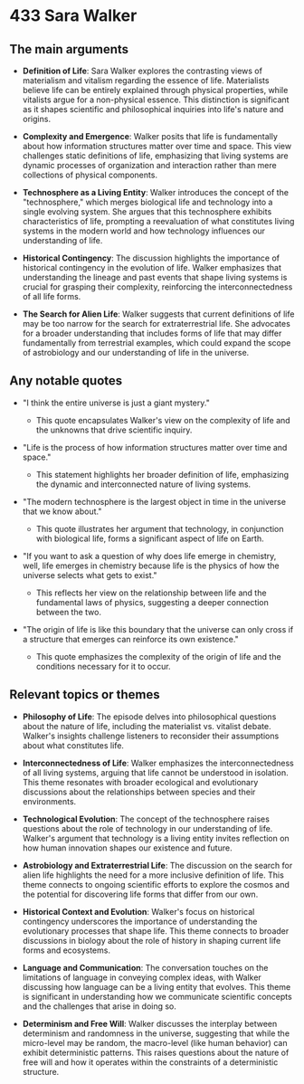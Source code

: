 # 433 Sara Walker

## The main arguments

- **Definition of Life**: Sara Walker explores the contrasting views of materialism and vitalism regarding the essence of life. Materialists believe life can be entirely explained through physical properties, while vitalists argue for a non-physical essence. This distinction is significant as it shapes scientific and philosophical inquiries into life's nature and origins.

- **Complexity and Emergence**: Walker posits that life is fundamentally about how information structures matter over time and space. This view challenges static definitions of life, emphasizing that living systems are dynamic processes of organization and interaction rather than mere collections of physical components.

- **Technosphere as a Living Entity**: Walker introduces the concept of the "technosphere," which merges biological life and technology into a single evolving system. She argues that this technosphere exhibits characteristics of life, prompting a reevaluation of what constitutes living systems in the modern world and how technology influences our understanding of life.

- **Historical Contingency**: The discussion highlights the importance of historical contingency in the evolution of life. Walker emphasizes that understanding the lineage and past events that shape living systems is crucial for grasping their complexity, reinforcing the interconnectedness of all life forms.

- **The Search for Alien Life**: Walker suggests that current definitions of life may be too narrow for the search for extraterrestrial life. She advocates for a broader understanding that includes forms of life that may differ fundamentally from terrestrial examples, which could expand the scope of astrobiology and our understanding of life in the universe.

## Any notable quotes

- "I think the entire universe is just a giant mystery."
  - This quote encapsulates Walker's view on the complexity of life and the unknowns that drive scientific inquiry.

- "Life is the process of how information structures matter over time and space."
  - This statement highlights her broader definition of life, emphasizing the dynamic and interconnected nature of living systems.

- "The modern technosphere is the largest object in time in the universe that we know about."
  - This quote illustrates her argument that technology, in conjunction with biological life, forms a significant aspect of life on Earth.

- "If you want to ask a question of why does life emerge in chemistry, well, life emerges in chemistry because life is the physics of how the universe selects what gets to exist."
  - This reflects her view on the relationship between life and the fundamental laws of physics, suggesting a deeper connection between the two.

- "The origin of life is like this boundary that the universe can only cross if a structure that emerges can reinforce its own existence."
  - This quote emphasizes the complexity of the origin of life and the conditions necessary for it to occur.

## Relevant topics or themes

- **Philosophy of Life**: The episode delves into philosophical questions about the nature of life, including the materialist vs. vitalist debate. Walker's insights challenge listeners to reconsider their assumptions about what constitutes life.

- **Interconnectedness of Life**: Walker emphasizes the interconnectedness of all living systems, arguing that life cannot be understood in isolation. This theme resonates with broader ecological and evolutionary discussions about the relationships between species and their environments.

- **Technological Evolution**: The concept of the technosphere raises questions about the role of technology in our understanding of life. Walker's argument that technology is a living entity invites reflection on how human innovation shapes our existence and future.

- **Astrobiology and Extraterrestrial Life**: The discussion on the search for alien life highlights the need for a more inclusive definition of life. This theme connects to ongoing scientific efforts to explore the cosmos and the potential for discovering life forms that differ from our own.

- **Historical Context and Evolution**: Walker's focus on historical contingency underscores the importance of understanding the evolutionary processes that shape life. This theme connects to broader discussions in biology about the role of history in shaping current life forms and ecosystems.

- **Language and Communication**: The conversation touches on the limitations of language in conveying complex ideas, with Walker discussing how language can be a living entity that evolves. This theme is significant in understanding how we communicate scientific concepts and the challenges that arise in doing so.

- **Determinism and Free Will**: Walker discusses the interplay between determinism and randomness in the universe, suggesting that while the micro-level may be random, the macro-level (like human behavior) can exhibit deterministic patterns. This raises questions about the nature of free will and how it operates within the constraints of a deterministic structure.
